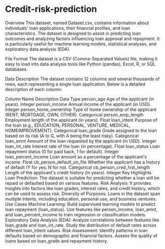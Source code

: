 # Credit-risk-prediction

Overview
This dataset, named Dataset.csv, contains information about individuals' loan applications, their financial profiles, and loan characteristics. The dataset is designed to assist in predicting loan outcomes and analyzing factors influencing loan approval and repayment. It is particularly useful for machine learning models, statistical analyses, and exploratory data analysis (EDA).

File Format
The dataset is a CSV (Comma-Separated Values) file, making it easy to load into data analysis tools like Python (pandas), Excel, R, or SQL databases.

Data Description
The dataset contains 12 columns and several thousands of rows, each representing a single loan application. Below is a detailed description of each column:

Column Name	Description	Data Type
person_age	Age of the applicant (in years).	Integer
person_income	Annual income of the applicant (in USD).	Integer
person_home_ownership	Type of home ownership of the applicant (RENT, MORTGAGE, OWN, OTHER).	Categorical
person_emp_length	Employment length of the applicant (in years).	Float
loan_intent	Purpose of the loan (e.g., EDUCATION, PERSONAL, VENTURE, MEDICAL, HOMEIMPROVEMENT).	Categorical
loan_grade	Grade assigned to the loan based on its risk (A to G, with A being the least risky).	Categorical
loan_amnt	Amount of the loan requested by the applicant (in USD).	Integer
loan_int_rate	Interest rate of the loan (in percentage).	Float
loan_status	Loan repayment status (0 for paid back, 1 for default).	Integer
loan_percent_income	Loan amount as a percentage of the applicant's income.	Float
cb_person_default_on_file	Whether the applicant has a history of default (Y for yes, N for no).	Categorical
cb_person_cred_hist_length	Length of the applicant's credit history (in years).	Integer
Key Highlights
Loan Prediction: The dataset is suitable for predicting whether a loan will be repaid or defaulted based on various features.
Risk Analysis: It provides insights into factors like loan grades, interest rates, and credit history, which can be used to assess risk.
Diversity of Purposes: Loans in the dataset span multiple intents, including education, personal use, and business ventures.
Use Cases
Machine Learning:
Build supervised learning models to predict loan repayment (loan_status).
Use features like person_income, loan_amnt, and loan_percent_income to train regression or classification models.
Exploratory Data Analysis (EDA):
Analyze correlations between features like loan_grade and loan_int_rate.
Study the distribution of default rates across different loan_intent values.
Risk Assessment:
Identify patterns in loan defaults based on demographic and financial factors.
Assess the quality of loans based on loan_grade and repayment history.
